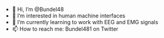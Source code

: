 - 👋 Hi, I’m @Bundel48
- 👀 I’m interested in human machine interfaces 
- 🌱 I’m currently learning to work with EEG and EMG signals
- 📫 How to reach me: Bundel481 on Twitter

<!---
Bundel48/Bundel48 is a ✨ special ✨ repository because its `README.md` (this file) appears on your GitHub profile.
You can click the Preview link to take a look at your changes.
--->
